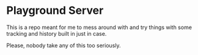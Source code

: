 # Playground Server
This is a repo meant for me to mess around with and try things with some tracking and history built in just in case.

Please, nobody take any of this too seriously.